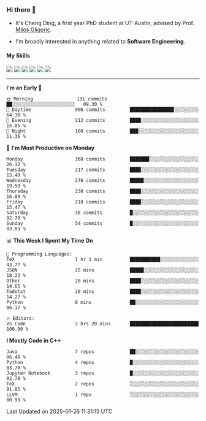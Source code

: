 ### Hi there 👋

* It's Cheng Ding, a first year PhD student at UT-Austin, advised by Prof. [Milos Gligoric](https://users.ece.utexas.edu/~gligoric/).

* I'm broadly interested in anything related to **Software Engineering**.

#### My Skills

![](https://img.shields.io/badge/C++-65318e?logo=cplusplus&logoColor=fff)
![](https://img.shields.io/badge/Python-3e74a2?logo=python&logoColor=fff)
![](https://img.shields.io/badge/C-5654a2?logo=c&logoColor=fff)
![](https://img.shields.io/badge/Go-00aaff?logo=go&logoColor=fff)
![](https://img.shields.io/badge/Docker-0088ff?logo=docker&logoColor=fff)
![](https://img.shields.io/badge/Apache-D22128?logo=apache&logoColor=fff)

---
<!--START_SECTION:waka-->
**I'm an Early 🐤** 

```text
🌞 Morning                131 commits         ██░░░░░░░░░░░░░░░░░░░░░░░   09.30 % 
🌆 Daytime                906 commits         ████████████████░░░░░░░░░   64.30 % 
🌃 Evening                212 commits         ████░░░░░░░░░░░░░░░░░░░░░   15.05 % 
🌙 Night                  160 commits         ███░░░░░░░░░░░░░░░░░░░░░░   11.36 % 
```
📅 **I'm Most Productive on Monday** 

```text
Monday                   368 commits         ███████░░░░░░░░░░░░░░░░░░   26.12 % 
Tuesday                  217 commits         ████░░░░░░░░░░░░░░░░░░░░░   15.40 % 
Wednesday                276 commits         █████░░░░░░░░░░░░░░░░░░░░   19.59 % 
Thursday                 238 commits         ████░░░░░░░░░░░░░░░░░░░░░   16.89 % 
Friday                   218 commits         ████░░░░░░░░░░░░░░░░░░░░░   15.47 % 
Saturday                 38 commits          █░░░░░░░░░░░░░░░░░░░░░░░░   02.70 % 
Sunday                   54 commits          █░░░░░░░░░░░░░░░░░░░░░░░░   03.83 % 
```


📊 **This Week I Spent My Time On** 

```text
💬 Programming Languages: 
TeX                      1 hr 1 min          ███████████░░░░░░░░░░░░░░   43.77 % 
JSON                     25 mins             █████░░░░░░░░░░░░░░░░░░░░   18.23 % 
Other                    20 mins             ████░░░░░░░░░░░░░░░░░░░░░   14.65 % 
Todotxt                  20 mins             ████░░░░░░░░░░░░░░░░░░░░░   14.27 % 
Python                   8 mins              ██░░░░░░░░░░░░░░░░░░░░░░░   06.17 % 

🔥 Editors: 
VS Code                  2 hrs 20 mins       █████████████████████████   100.00 % 
```

**I Mostly Code in C++** 

```text
Java                     7 repos             ██░░░░░░░░░░░░░░░░░░░░░░░   06.48 % 
Python                   4 repos             █░░░░░░░░░░░░░░░░░░░░░░░░   03.70 % 
Jupyter Notebook         3 repos             █░░░░░░░░░░░░░░░░░░░░░░░░   02.78 % 
TeX                      2 repos             ░░░░░░░░░░░░░░░░░░░░░░░░░   01.85 % 
LLVM                     1 repo              ░░░░░░░░░░░░░░░░░░░░░░░░░   00.93 % 
```




 Last Updated on 2025-01-26 11:31:15 UTC
<!--END_SECTION:waka-->
